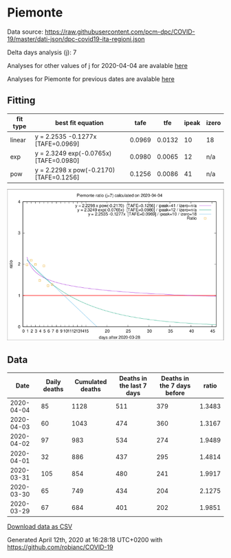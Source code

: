 # Piemonte

Data source: https://raw.githubusercontent.com/pcm-dpc/COVID-19/master/dati-json/dpc-covid19-ita-regioni.json

Delta days analysis (j): 7

Analyses for other values of j for 2020-04-04 are avalable [here](../README.md)

Analyses for Piemonte for previous dates are avalable [here](../../README.md)

## Fitting 
|fit type|best fit equation|tafe|tfe|ipeak|izero|
|-------|-----|--------|------|---|---|
|linear|y = 2.2535 -0.1277x  [TAFE=0.0969]|0.0969|0.0132|10|18|
|exp|y = 2.3249 exp(-0.0765x)  [TAFE=0.0980]|0.0980|0.0065|12|n/a|
|pow|y = 2.2298 x pow(-0.2170)  [TAFE=0.1256]|0.1256|0.0086|41|n/a|

![Plot](COVID-19_piemonte_j7_2020-04-04.png)

## Data
|Date|Daily deaths|Cumulated deaths|Deaths in the last 7 days|Deaths in the 7 days before|ratio|
|----|----------|-----------|-------|--------------------|-----|
|2020-04-04|85|1128|511|379|1.3483|
|2020-04-03|60|1043|474|360|1.3167|
|2020-04-02|97|983|534|274|1.9489|
|2020-04-01|32|886|437|295|1.4814|
|2020-03-31|105|854|480|241|1.9917|
|2020-03-30|65|749|434|204|2.1275|
|2020-03-29|67|684|401|202|1.9851|

[Download data as CSV](COVID-19_piemonte_j7_2020-04-04.csv)

Generated April 12th, 2020 at 16:28:18 UTC+0200 with https://github.com/robianc/COVID-19
